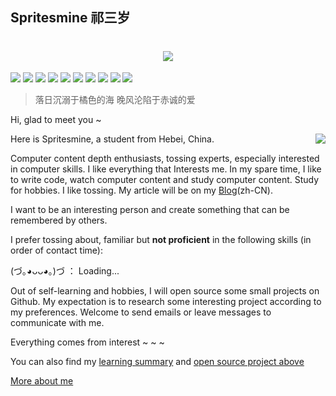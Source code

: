 ## Spritesmine 祁三岁
<h1 align="center">
  <a href="https://qisansui.cn/">
    <img src="https://readme-typing-svg.herokuapp.com/?lines=fmt.Println(%22Hope%20you%20happy%20everyday%22);&center=true&size=19">
  </a>
</h1>

[![](https://img.shields.io/badge/name-QISANSUI-orange?style=flat-square&logo=Analogue)]() [![](https://img.shields.io/badge/🇨🇳_Live_In-💖_China-e60000?style=flat-square)]() [![](https://img.shields.io/badge/🤣_Language-汉语、English-pink?style=flat-square)]() [![](https://img.shields.io/badge/IDE-Visual_Studio_Code-007ACC?style=flat-square&logo=Visual-Studio-Code)]() [![](https://img.shields.io/badge/OS-Windows_11-deepskyblue?style=flat-square&logo=Windows)]() [![](https://img.shields.io/badge/Blog-QISANSUI.CN-339933?style=flat-square&logo=appveyor)]() [![](https://img.shields.io/badge/Gmail-sansuishushu@gmail.com-springgreen?style=flat&logo=gmail&link=mailto:sansuishushu@gmail.com)]() [![](https://data.jsdelivr.com/v1/package/gh/Spritesmine/Spritesmine/badge)]() [![](https://img.shields.io/badge/t.me-@QISANSUI-goldenrod?style=flat&logo=telegram)]() [![](https://visitor-badge.laobi.icu/badge?page_id=spritesmine.spritesmine)]() 

> 落日沉溺于橘色的海 晚风沦陷于赤诚的爱

Hi, glad to meet you ~

<a href="#">
  <img align="right" src="https://github-readme-stats.vercel.app/api/top-langs/?username=Spritesmine&layout=compact">
</a>

Here is Spritesmine, a student from Hebei, China.

Computer content depth enthusiasts, tossing experts, especially interested in computer skills. I like everything that Interests me. In my spare time, I like to write code, watch computer content and study computer content. Study for hobbies. I like tossing. My article will be on my [Blog](https://qisansui.cn)(zh-CN).

I want to be an interesting person and create something that can be remembered by others.

I prefer tossing about, familiar but <b>not proficient</b> in the following skills (in order of contact time):

(づ｡◕ᴗᴗ◕｡)づ ： Loading...

Out of self-learning and hobbies, I will open source some small projects on Github. My expectation is to research some interesting project according to my preferences. Welcome to send emails or leave messages to communicate with me.

Everything comes from interest ~ ~ ~

You can also find my [learning summary](https://www.qisansui.cn) and [open source project above](https://github.com/Spritesmine/)


[More about me](https://qisansui.cn)
